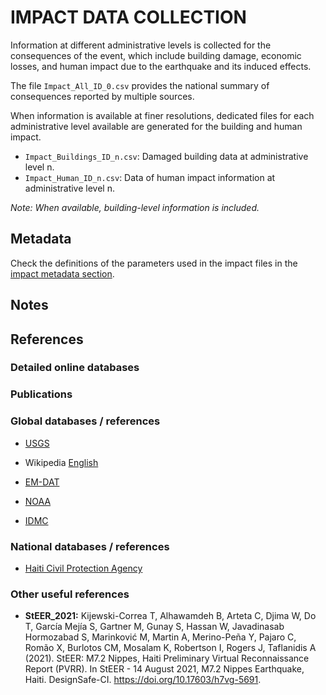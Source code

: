 # IMPACT DATA COLLECTION

Information at different administrative levels is collected for the consequences of the event, 
which include building damage, economic losses, and human impact due to the earthquake and its induced effects.

The file `Impact_All_ID_0.csv` provides the national summary of consequences reported by multiple sources.

When information is available at finer resolutions, dedicated files for each administrative level
available are generated for the building and human impact.

- `Impact_Buildings_ID_n.csv`: Damaged building data at administrative level n.
- `Impact_Human_ID_n.csv`: Data of human impact information at administrative level n.

_Note: When available, building-level information is included._


## Metadata

Check the definitions of the parameters used in the impact files in the [impact metadata section](https://gitlab.openquake.org/risk/ecd/-/blob/main/metadata.md#impact-data).


## Notes


## References


### Detailed online databases


### Publications


### Global databases / references

- [USGS](https://earthquake.usgs.gov/earthquakes/eventpage/us6000f65h/executive)
 
- Wikipedia [English](https://en.wikipedia.org/wiki/2021_Haiti_earthquake)

- [EM-DAT](https://public.emdat.be/data)

- [NOAA](https://www.ngdc.noaa.gov/hazel/view/hazards/earthquake/event-more-info/10563)

- [IDMC](https://www.internal-displacement.org/countries/haiti)


### National databases / references

- [Haiti Civil Protection Agency](http://protectioncivilehaiti.net)

### Other useful references

- **StEER_2021:** Kijewski-Correa T, Alhawamdeh B, Arteta C, Djima W, Do T, García Mejía S, Gartner M, Gunay S, Hassan W, Javadinasab Hormozabad S, Marinković M, Martin A, Merino-Peña Y, Pajaro C, Romão X, Burlotos CM, Mosalam K, Robertson I, Rogers J, Taflanidis A (2021). StEER: M7.2 Nippes, Haiti Preliminary Virtual Reconnaissance Report (PVRR). In StEER - 14 August 2021, M7.2 Nippes Earthquake, Haiti. DesignSafe-CI. https://doi.org/10.17603/h7vg-5691.

